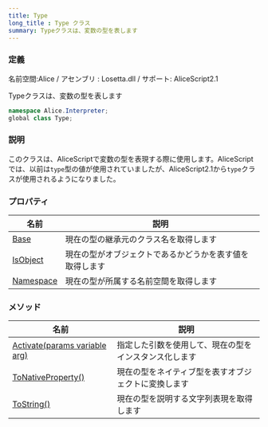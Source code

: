 ```yaml
---
title: Type
long_title : Type クラス
summary: Typeクラスは、変数の型を表します
---
```

### 定義
名前空間:Alice / アセンブリ : Losetta.dll / サポート: AliceScript2.1

Typeクラスは、変数の型を表します

```cs title="AliceScript"
namespace Alice.Interpreter;
global class Type;
```

### 説明
このクラスは、AliceScriptで変数の型を表現する際に使用します。AliceScriptでは、以前は`type`型の値が使用されていましたが、AliceScript2.1から`type`クラスが使用されるようになりました。

### プロパティ
|名前|説明|
|---|---|
|[Base](./base.md)|現在の型の継承元のクラス名を取得します|
|[IsObject](./isobject.md)|現在の型がオブジェクトであるかどうかを表す値を取得します|
|[Namespace](./namespace.md)|現在の型が所属する名前空間を取得します|

### メソッド
|名前|説明|
|---|---|
|[Activate(params variable arg)](./activate.md)|指定した引数を使用して、現在の型をインスタンス化します|
|[ToNativeProperty()](./tonativeproperty.md)|現在の型をネイティブ型を表すオブジェクトに変換します|
|[ToString()](./tostring.md)|現在の型を説明する文字列表現を取得します|